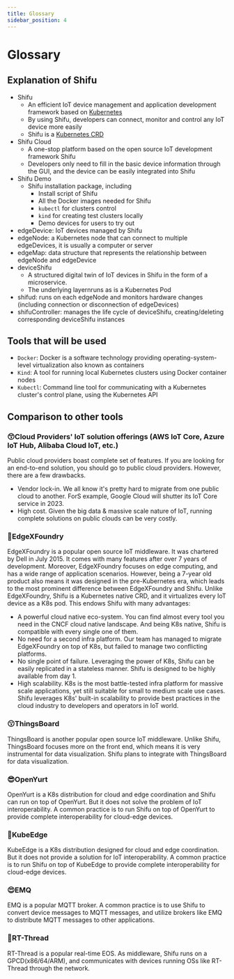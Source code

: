 ```yaml
---
title: Glossary
sidebar_position: 4
---
```


# Glossary

## Explanation of Shifu
- Shifu
  - An efficient IoT device management and application development framework based on [Kubernetes](https://kubernetes.io/docs/reference/glossary/?fundamental=true)
  - By using Shifu, developers can connect, monitor and control any IoT device more easily
  - Shifu is a [Kubernetes CRD](https://kubernetes.io/docs/tasks/extend-kubernetes/custom-resources/custom-resource-definitions/)
- Shifu Cloud
  - A one-stop platform based on the open source IoT development framework Shifu
  - Developers only need to fill in the basic device information through the GUI, and the device can be easily integrated into Shifu
- Shifu Demo
  - Shifu installation package, including
    - Install script of Shifu
    - All the Docker images needed for Shifu
    - `kubectl` for clusters control
    - `kind` for creating test clusters locally
    - Demo devices for users to try out
- edgeDevice: IoT devices managed by Shifu
- edgeNode: a Kubernetes node that can connect to multiple edgeDevices, it is usually a computer or server
- edgeMap: data structure that represents the relationship between edgeNode and edgeDevice
- deviceShifu
  - A structured digital twin of IoT devices in Shifu in the form of a microservice.
  - The underlying layernruns as is a Kubernetes Pod
- shifud: runs on each edgeNode and monitors hardware changes (including connection or disconnection of edgeDevices)
- shifuController: manages the life cycle of deviceShifu, creating/deleting corresponding deviceShifu instances
## Tools that will be used
- `Docker`: Docker is a software technology providing operating-system-level virtualization also known as containers
- `Kind`: A tool for running local Kubernetes clusters using Docker container nodes
- `Kubectl`: Command line tool for communicating with a Kubernetes cluster's control plane, using the Kubernetes API
## Comparison to other tools
### 😙Cloud Providers' IoT solution offerings (AWS IoT Core, Azure IoT Hub, Alibaba Cloud IoT, etc.)
Public cloud providers boast complete set of features. If you are looking for an end-to-end solution, you should go to public cloud providers. However, there are a few drawbacks.
- Vendor lock-in. We all know it's pretty hard to migrate from one public cloud to another. ForS example, Google Cloud will shutter its IoT Core service in 2023.
- High cost. Given the big data & massive scale nature of IoT, running complete solutions on public clouds can be very costly.

### 🤗EdgeXFoundry
EdgeXFoundry is a popular open source IoT middleware. It was chartered by Dell in July 2015. It comes with many features after over 7 years of development. Moreover, EdgeXFoundry focuses on edge computing, and has a wide range of application scenarios. However, being a 7-year old product also means it was designed in the pre-Kubernetes era, which leads to the most prominent difference between EdgeXFoundry and Shifu. 
Unlike EdgeXFoundry, Shifu is a Kubernetes native CRD, and it virtualizes every IoT device as a K8s pod. This endows Shifu with many advantages: 
- A powerful cloud native eco-system. You can find almost every tool you need in the CNCF cloud native landscape. And being K8s native, Shifu is compatible with every single one of them.
- No need for a second infra platform. Our team has managed to migrate EdgeXFoundry on top of K8s, but failed to manage two conflicting platforms. 
- No single point of failure. Leveraging the power of K8s, Shifu can be easily replicated in a stateless manner. Shifu is designed to be highly available from day 1. 
- High scalability. K8s is the most battle-tested infra platform for massive scale applications, yet still suitable for small to medium scale use cases. Shifu leverages K8s' built-in scalability to provide best practices in the cloud industry to developers and operators in IoT world.
### 😗ThingsBoard
ThingsBoard is another popular open source IoT middleware. Unlike Shifu, ThingsBoard focuses more on the front end, which means it is very instrumental for data visualization. Shifu plans to integrate with ThingsBoard for data visualization.
### 😎OpenYurt
OpenYurt is a K8s distribution for cloud and edge coordination and Shifu can run on top of OpenYurt. But it does not solve the problem of IoT interoperability. A common practice is to run Shifu on top of OpenYurt to provide complete interoperability for cloud-edge devices.  
### 🥰KubeEdge
KubeEdge is a K8s distribution designed for cloud and edge coordination. But it does not provide a solution for IoT interoperability. A common practice is to run Shifu on top of KubeEdge to provide complete interoperability for cloud-edge devices. 
### 😍EMQ
EMQ is a popular MQTT broker. A common practice is to use Shifu to convert device messages to MQTT messages, and utilize brokers like EMQ to distribute MQTT messages to other applications.
### 🤩RT-Thread
RT-Thread is a popular real-time EOS. As middleware, Shifu runs on a GPCD(x86/64/ARM), and communicates with devices running OSs like RT-Thread through the network. 